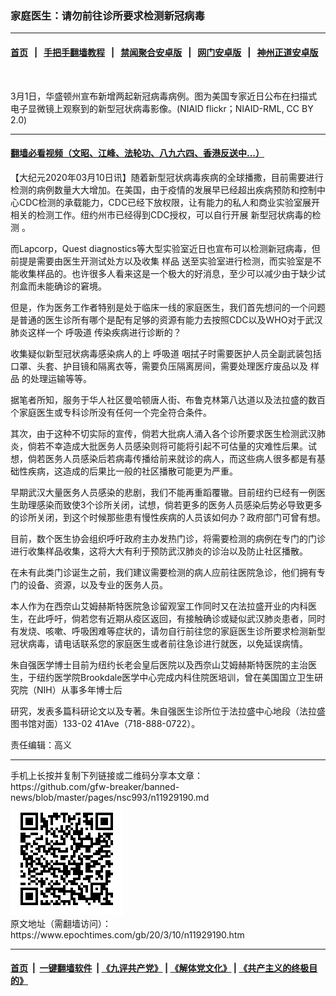### 家庭医生：请勿前往诊所要求检测新冠病毒
------------------------

#### [首页](https://github.com/gfw-breaker/banned-news/blob/master/README.md) &nbsp;&nbsp;|&nbsp;&nbsp; [手把手翻墙教程](https://github.com/gfw-breaker/guides/wiki) &nbsp;&nbsp;|&nbsp;&nbsp; [禁闻聚合安卓版](https://github.com/gfw-breaker/bn-android) &nbsp;&nbsp;|&nbsp;&nbsp; [网门安卓版](https://github.com/oGate2/oGate) &nbsp;&nbsp;|&nbsp;&nbsp; [神州正道安卓版](https://github.com/SzzdOgate/update) 



<div><img alt="" class="aligncenter wp-post-image" src="https://i.epochtimes.com/assets/uploads/2020/02/49530315718_d43ceca61a_k-1-600x400.jpg"/>
<div class="red16 caption">
 <p>
  3月1日，华盛顿州宣布新增两起新冠病毒病例。图为美国专家近日公布在扫描式电子显微镜上观察到的新型冠状病毒影像。(NIAID flickr；NIAID-RML, CC BY 2.0)
 </p>
</div>
</div><hr/>

#### [翻墙必看视频（文昭、江峰、法轮功、八九六四、香港反送中...）](https://github.com/gfw-breaker/banned-news/blob/master/pages/link3.md)

<div><p>
 【大纪元2020年03月10日讯】随着新型冠状病毒疾病的全球播撒，目前需要进行检测的病例数量大大增加。在美国，由于疫情的发展早已经超出疾病预防和控制中心CDC检测的承载能力，CDC已经下放权限，让有能力的私人和商业实验室展开相关的检测工作。纽约州市已经得到CDC授权，可以自行开展
 <ok href="https://www.epochtimes.com/gb/tag/%E6%96%B0%E5%9E%8B%E5%86%A0%E7%8A%B6%E7%97%85%E6%AF%92%E7%9A%84%E6%A3%80%E6%B5%8B.html">
  新型冠状病毒的检测
 </ok>
 。
</p>
<p>
 而Lapcorp，Quest diagnostics等大型实验室近日也宣布可以检测新冠病毒，但前提是需要由医生开测试处方以及收集
 <ok href="https://www.epochtimes.com/gb/tag/%E6%A0%B7%E5%93%81.html">
  样品
 </ok>
 送至实验室进行检测，而实验室是不能收集样品的。也许很多人看来这是一个极大的好消息，至少可以减少由于缺少试剂盒而未能确诊的窘境。
</p>
<p>
 但是，作为医务工作者特别是处于临床一线的家庭医生，我们首先想问的一个问题是普通的医生诊所有哪个是配有足够的资源有能力去按照CDC以及WHO对于武汉肺炎这样一个
 <ok href="https://www.epochtimes.com/gb/tag/%E5%91%BC%E5%90%B8%E9%81%93.html">
  呼吸道
 </ok>
 传染疾病进行诊断的？
</p>
<p>
 收集疑似新型冠状病毒感染病人的上
 <ok href="https://www.epochtimes.com/gb/tag/%E5%91%BC%E5%90%B8%E9%81%93.html">
  呼吸道
 </ok>
 咽拭子时需要医护人员全副武装包括口罩、头套、护目镜和隔离衣等，需要负压隔离房间，需要处理医疗废品以及
 <ok href="https://www.epochtimes.com/gb/tag/%E6%A0%B7%E5%93%81.html">
  样品
 </ok>
 的处理运输等等。
</p>
<p>
 据笔者所知，服务于华人社区曼哈顿唐人街、布鲁克林第八达道以及法拉盛的数百个家庭医生或专科诊所没有任何一个完全符合条件。
</p>
<p>
 其次，由于这种不切实际的宣传，倘若大批病人涌入各个诊所要求医生检测武汉肺炎，倘若不幸造成大批医务人员感染则将可能将引起不可估量的灾难性后果。试想，倘若医务人员感染后若病毒传播给前来就诊的病人，而这些病人很多都是有基础性疾病，这造成的后果比一般的社区播散可能更为严重。
</p>
<p>
 早期武汉大量医务人员感染的悲剧，我们不能再重蹈覆辙。目前纽约已经有一例医生助理感染而致使3个诊所关闭，试想，倘若更多的医务人员感染后势必导致更多的诊所关闭，到这个时候那些患有慢性疾病的人员该如何办？政府部门可曾有想。
</p>
<p>
 目前，数个医生协会组织呼吁政府主办发热门诊，将需要检测的病例在专门的门诊进行收集样品收集，这将大大有利于预防武汉肺炎的诊治以及防止社区播散。
</p>
<p>
 在未有此类门诊诞生之前，我们建议需要检测的病人应前往医院急诊，他们拥有专门的设备、资源，以及专业的医务人员。
</p>
<p>
 本人作为在西奈山艾姆赫斯特医院急诊留观室工作同时又在法拉盛开业的内科医生，在此呼吁，倘若您有近期从疫区返回，有接触确诊或疑似武汉肺炎患者，同时有发烧、咳嗽、呼吸困难等症状的，请勿自行前往您的家庭医生诊所要求检测新型冠状病毒，请电话联系您的家庭医生或者前往急诊进行就医，以免延误病情。
</p>
<p>
 朱自强医学博士目前为纽约长老会皇后医院以及西奈山艾姆赫斯特医院的主治医生，于纽约医学院Brookdale医学中心完成内科住院医培训，曾在美国国立卫生研究院（NIH）从事多年博士后
</p>
<p>
 研究，发表多篇科研论文以及专著。朱自强医生诊所位于法拉盛中心地段（法拉盛图书馆对面）133-02 41Ave（718-888-0722）。
</p>
<p>
 责任编辑：高义
</p>
</div>
<hr/>
手机上长按并复制下列链接或二维码分享本文章：<br/>
https://github.com/gfw-breaker/banned-news/blob/master/pages/nsc993/n11929190.md <br/>
<a href='https://github.com/gfw-breaker/banned-news/blob/master/pages/nsc993/n11929190.md'><img src='https://github.com/gfw-breaker/banned-news/blob/master/pages/nsc993/n11929190.md.png'/></a> <br/>
原文地址（需翻墙访问）：https://www.epochtimes.com/gb/20/3/10/n11929190.htm


------------------------
#### [首页](https://github.com/gfw-breaker/banned-news/blob/master/README.md) &nbsp;|&nbsp; [一键翻墙软件](https://github.com/gfw-breaker/nogfw/blob/master/README.md) &nbsp;| [《九评共产党》](https://github.com/gfw-breaker/9ping.md/blob/master/README.md#九评之一评共产党是什么) | [《解体党文化》](https://github.com/gfw-breaker/jtdwh.md/blob/master/README.md) | [《共产主义的终极目的》](https://github.com/gfw-breaker/gczydzjmd.md/blob/master/README.md)


<img src='http://gfw-breaker.win/banned-news/pages/nsc993/n11929190.md' width='0px' height='0px'/>